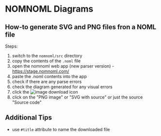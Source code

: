 # NOMNOML Diagrams

## How-to generate SVG and PNG files fron a NOML file

Steps:

1. switch to the `nomnoml/src` directory
2. copy the contents of the `.noml` file
3. open the nomnoml web app (new parser version) - https://stage.nomnoml.com/
4. paste the .noml contents into the app
5. check if there are any parse errors
6. check the diagram generated for any visual errors
7. click the ![image](https://user-images.githubusercontent.com/520570/226890987-05423c20-31bd-4de9-8a2a-d47df2210964.png) download icon
8. click on the "PNG image" or "SVG with source" or just the source "Source code"

## Additional Tips

- use `#title` attribute to name the downloaded file
